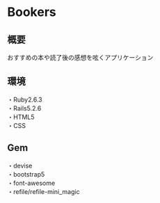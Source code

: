 # Bookers

## 概要
おすすめの本や読了後の感想を呟くアプリケーション

## 環境
・Ruby2.6.3</br>
・Rails5.2.6</br>
・HTML5</br>
・CSS

## Gem
・devise</br>
・bootstrap5</br>
・font-awesome</br>
・refile/refile-mini_magic</br>




